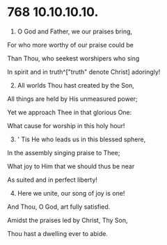 # 768 10.10.10.10.

1.  O God and Father, we our praises bring,

For who more worthy of our praise could be

Than Thou, who seekest worshipers who sing

In spirit and in truth^["truth" denote Christ] adoringly!

2.  All worlds Thou hast created by the Son,

All things are held by His unmeasured power;

Yet we approach Thee in that glorious One:

What cause for worship in this holy hour!

3. ' Tis He who leads us in this blessed sphere,

In the assembly singing praise to Thee;

What joy to Him that we should thus be near

As suited and in perfect liberty!

4.  Here we unite, our song of joy is one!

And Thou, O God, art fully satisfied.

Amidst the praises led by Christ, Thy Son,

Thou hast a dwelling ever to abide.

